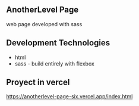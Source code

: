 ## AnotherLevel Page
web page developed with sass 

## Development Technologies
- html
- sass - build entirely with flexbox

## Proyect in vercel
https://anotherlevel-page-six.vercel.app/index.html
